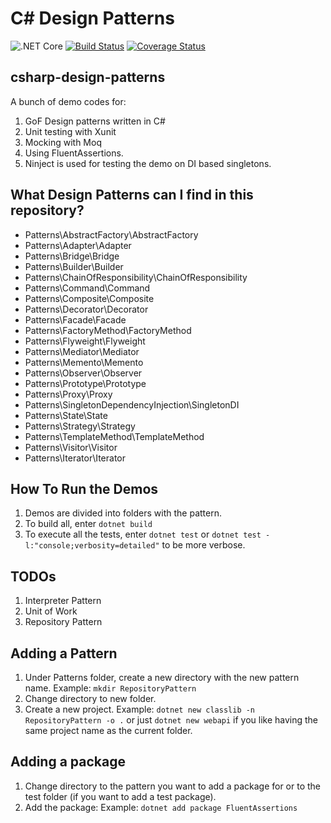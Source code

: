 # C# Design Patterns

![.NET Core](https://github.com/deanagan/csharp-design-patterns/workflows/.NET%20Core/badge.svg)   [![Build Status](https://travis-ci.com/deanagan/csharp-design-patterns.svg?branch=master)](https://travis-ci.com/github/deanagan/csharp-design-patterns)   [![Coverage Status](https://coveralls.io/repos/github/deanagan/csharp-design-patterns/badge.svg?branch=master)](https://coveralls.io/github/deanagan/csharp-design-patterns?branch=master)

## csharp-design-patterns

A bunch of demo codes for:

1. GoF Design patterns written in C#
2. Unit testing with Xunit
3. Mocking with Moq
4. Using FluentAssertions.
5. Ninject is used for testing the demo on DI based singletons.

## What Design Patterns can I find in this repository?

- Patterns\AbstractFactory\AbstractFactory
- Patterns\Adapter\Adapter
- Patterns\Bridge\Bridge
- Patterns\Builder\Builder
- Patterns\ChainOfResponsibility\ChainOfResponsibility
- Patterns\Command\Command
- Patterns\Composite\Composite
- Patterns\Decorator\Decorator
- Patterns\Facade\Facade
- Patterns\FactoryMethod\FactoryMethod
- Patterns\Flyweight\Flyweight
- Patterns\Mediator\Mediator
- Patterns\Memento\Memento
- Patterns\Observer\Observer
- Patterns\Prototype\Prototype
- Patterns\Proxy\Proxy
- Patterns\SingletonDependencyInjection\SingletonDI
- Patterns\State\State
- Patterns\Strategy\Strategy
- Patterns\TemplateMethod\TemplateMethod
- Patterns\Visitor\Visitor
- Patterns\Iterator\Iterator

## How To Run the Demos

1. Demos are divided into folders with the pattern.
2. To build all, enter `dotnet build`
3. To execute all the tests, enter `dotnet test` or `dotnet test -l:"console;verbosity=detailed"` to be more verbose.

## TODOs

1. Interpreter Pattern
2. Unit of Work
3. Repository Pattern

## Adding a Pattern

1. Under Patterns folder, create a new directory with the new pattern name. Example: `mkdir RepositoryPattern`
2. Change directory to new folder.
3. Create a new project. Example: `dotnet new classlib -n RepositoryPattern -o .` or just `dotnet new webapi` if you like having the same project name as the current folder.

## Adding a package

1. Change directory to the pattern you want to add a package for or to the test folder (if you want to add a test package).
2. Add the package: Example: `dotnet add package FluentAssertions`
